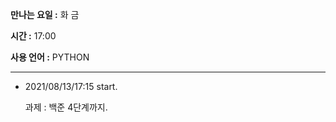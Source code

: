 **만나는 요일 :** 화 금

**시간 :** 17:00

**사용 언어 :** PYTHON

---

- 2021/08/13/17:15 start.

  과제 : 백준 4단계까지.
